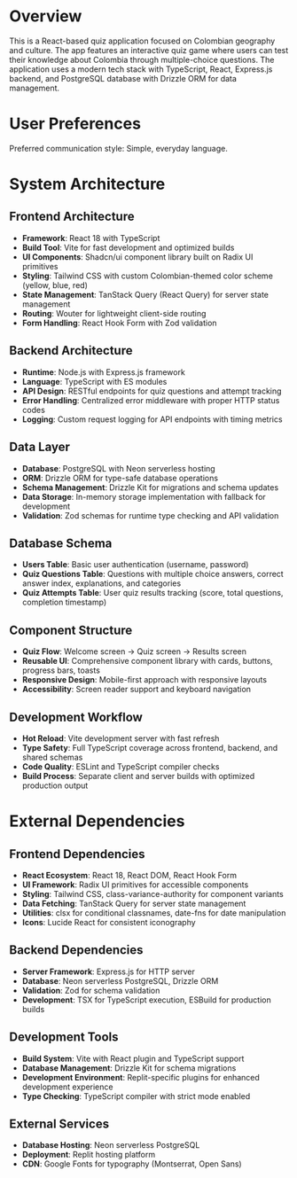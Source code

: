 # Overview

This is a React-based quiz application focused on Colombian geography and culture. The app features an interactive quiz game where users can test their knowledge about Colombia through multiple-choice questions. The application uses a modern tech stack with TypeScript, React, Express.js backend, and PostgreSQL database with Drizzle ORM for data management.

# User Preferences

Preferred communication style: Simple, everyday language.

# System Architecture

## Frontend Architecture
- **Framework**: React 18 with TypeScript
- **Build Tool**: Vite for fast development and optimized builds
- **UI Components**: Shadcn/ui component library built on Radix UI primitives
- **Styling**: Tailwind CSS with custom Colombian-themed color scheme (yellow, blue, red)
- **State Management**: TanStack Query (React Query) for server state management
- **Routing**: Wouter for lightweight client-side routing
- **Form Handling**: React Hook Form with Zod validation

## Backend Architecture
- **Runtime**: Node.js with Express.js framework
- **Language**: TypeScript with ES modules
- **API Design**: RESTful endpoints for quiz questions and attempt tracking
- **Error Handling**: Centralized error middleware with proper HTTP status codes
- **Logging**: Custom request logging for API endpoints with timing metrics

## Data Layer
- **Database**: PostgreSQL with Neon serverless hosting
- **ORM**: Drizzle ORM for type-safe database operations
- **Schema Management**: Drizzle Kit for migrations and schema updates
- **Data Storage**: In-memory storage implementation with fallback for development
- **Validation**: Zod schemas for runtime type checking and API validation

## Database Schema
- **Users Table**: Basic user authentication (username, password)
- **Quiz Questions Table**: Questions with multiple choice answers, correct answer index, explanations, and categories
- **Quiz Attempts Table**: User quiz results tracking (score, total questions, completion timestamp)

## Component Structure
- **Quiz Flow**: Welcome screen → Quiz screen → Results screen
- **Reusable UI**: Comprehensive component library with cards, buttons, progress bars, toasts
- **Responsive Design**: Mobile-first approach with responsive layouts
- **Accessibility**: Screen reader support and keyboard navigation

## Development Workflow
- **Hot Reload**: Vite development server with fast refresh
- **Type Safety**: Full TypeScript coverage across frontend, backend, and shared schemas
- **Code Quality**: ESLint and TypeScript compiler checks
- **Build Process**: Separate client and server builds with optimized production output

# External Dependencies

## Frontend Dependencies
- **React Ecosystem**: React 18, React DOM, React Hook Form
- **UI Framework**: Radix UI primitives for accessible components
- **Styling**: Tailwind CSS, class-variance-authority for component variants
- **Data Fetching**: TanStack Query for server state management
- **Utilities**: clsx for conditional classnames, date-fns for date manipulation
- **Icons**: Lucide React for consistent iconography

## Backend Dependencies
- **Server Framework**: Express.js for HTTP server
- **Database**: Neon serverless PostgreSQL, Drizzle ORM
- **Validation**: Zod for schema validation
- **Development**: TSX for TypeScript execution, ESBuild for production builds

## Development Tools
- **Build System**: Vite with React plugin and TypeScript support
- **Database Management**: Drizzle Kit for schema migrations
- **Development Environment**: Replit-specific plugins for enhanced development experience
- **Type Checking**: TypeScript compiler with strict mode enabled

## External Services
- **Database Hosting**: Neon serverless PostgreSQL
- **Deployment**: Replit hosting platform
- **CDN**: Google Fonts for typography (Montserrat, Open Sans)